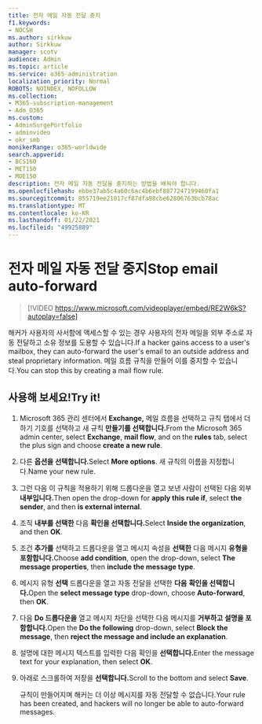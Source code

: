 ```yaml
---
title: 전자 메일 자동 전달 중지
f1.keywords:
- NOCSH
ms.author: sirkkuw
author: Sirkkuw
manager: scotv
audience: Admin
ms.topic: article
ms.service: o365-administration
localization_priority: Normal
ROBOTS: NOINDEX, NOFOLLOW
ms.collection:
- M365-subscription-management
- Adm_O365
ms.custom:
- AdminSurgePortfolio
- adminvideo
- okr_smb
monikerRange: o365-worldwide
search.appverid:
- BCS160
- MET150
- MOE150
description: 전자 메일 자동 전달을 중지하는 방법을 배워야 합니다.
ms.openlocfilehash: ebbe37ab5c4a60c6ac4b6ebf8877247199460fa1
ms.sourcegitcommit: 855719ee21017cf87dfa98cbe62806763bcb78ac
ms.translationtype: MT
ms.contentlocale: ko-KR
ms.lasthandoff: 01/22/2021
ms.locfileid: "49925889"
---
```

# <a name="stop-email-auto-forward"></a><span data-ttu-id="9c976-103">전자 메일 자동 전달 중지</span><span class="sxs-lookup"><span data-stu-id="9c976-103">Stop email auto-forward</span></span>

> [!VIDEO https://www.microsoft.com/videoplayer/embed/RE2W6kS?autoplay=false]

<span data-ttu-id="9c976-104">해커가 사용자의 사서함에 액세스할 수 있는 경우 사용자의 전자 메일을 외부 주소로 자동 전달하고 소유 정보를 도용할 수 있습니다.</span><span class="sxs-lookup"><span data-stu-id="9c976-104">If a hacker gains access to a user's mailbox, they can auto-forward the user's email to an outside address and steal proprietary information.</span></span> <span data-ttu-id="9c976-105">메일 흐름 규칙을 만들어 이를 중지할 수 있습니다.</span><span class="sxs-lookup"><span data-stu-id="9c976-105">You can stop this by creating a mail flow rule.</span></span>

## <a name="try-it"></a><span data-ttu-id="9c976-106">사용해 보세요!</span><span class="sxs-lookup"><span data-stu-id="9c976-106">Try it!</span></span>

1. <span data-ttu-id="9c976-107">Microsoft 365 관리 센터에서 **Exchange,** 메일 흐름을  선택하고 규칙 탭에서 더하기 기호를 선택하고 새 규칙  **만들기를 선택합니다.**</span><span class="sxs-lookup"><span data-stu-id="9c976-107">From the Microsoft 365 admin center, select **Exchange**, **mail flow**, and on the **rules** tab, select the plus sign and choose **create a new rule**.</span></span>
1. <span data-ttu-id="9c976-108">다른 **옵션을 선택합니다.**</span><span class="sxs-lookup"><span data-stu-id="9c976-108">Select **More options**.</span></span> <span data-ttu-id="9c976-109">새 규칙의 이름을 지정합니다.</span><span class="sxs-lookup"><span data-stu-id="9c976-109">Name your new rule.</span></span>
1. <span data-ttu-id="9c976-110">그런 다음 이 규칙을 적용하기 위해 드롭다운을 열고 보낸 사람이 선택된 다음 외부 **내부입니다.**</span><span class="sxs-lookup"><span data-stu-id="9c976-110">Then open the drop-down for **apply this rule if**, select **the sender**, and then **is external internal**.</span></span>
1. <span data-ttu-id="9c976-111">조직 **내부를 선택한** 다음 **확인을 선택합니다.**</span><span class="sxs-lookup"><span data-stu-id="9c976-111">Select **Inside the organization**, and then **OK**.</span></span>
1. <span data-ttu-id="9c976-112">조건 **추가를** 선택하고 드롭다운을 열고 메시지 속성을 **선택한** 다음 메시지 **유형을 포함합니다.**</span><span class="sxs-lookup"><span data-stu-id="9c976-112">Choose **add condition**, open the drop-down, select **The message properties**, then **include the message type**.</span></span>
1. <span data-ttu-id="9c976-113">메시지 유형 **선택** 드롭다운을 열고 자동 전달을 선택한 **다음** **확인을 선택합니다.**</span><span class="sxs-lookup"><span data-stu-id="9c976-113">Open the **select message type** drop-down, choose **Auto-forward**, then **OK**.</span></span>
1. <span data-ttu-id="9c976-114">다음 **Do 드롭다운을** 열고 메시지 차단을 선택한 다음 메시지를 **거부하고 설명을 포함합니다.**</span><span class="sxs-lookup"><span data-stu-id="9c976-114">Open the **Do the following** drop-down, select **Block the message**, then **reject the message and include an explanation**.</span></span>
1. <span data-ttu-id="9c976-115">설명에 대한 메시지 텍스트를 입력한 다음 확인을 **선택합니다.**</span><span class="sxs-lookup"><span data-stu-id="9c976-115">Enter the message text for your explanation, then select **OK**.</span></span>
1. <span data-ttu-id="9c976-116">아래로 스크롤하여 저장을 **선택합니다.**</span><span class="sxs-lookup"><span data-stu-id="9c976-116">Scroll to the bottom and select **Save**.</span></span>

    <span data-ttu-id="9c976-117">규칙이 만들어지며 해커는 더 이상 메시지를 자동 전달할 수 없습니다.</span><span class="sxs-lookup"><span data-stu-id="9c976-117">Your rule has been created, and hackers will no longer be able to auto-forward messages.</span></span>